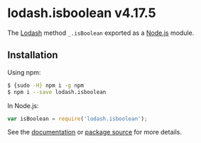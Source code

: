 # lodash.isboolean v4.17.5

The [Lodash](https://lodash.com/) method `_.isBoolean` exported as a [Node.js](https://nodejs.org/) module.

## Installation

Using npm:
```bash
$ {sudo -H} npm i -g npm
$ npm i --save lodash.isboolean
```

In Node.js:
```js
var isBoolean = require('lodash.isboolean');
```

See the [documentation](https://lodash.com/docs#isBoolean) or [package source](https://github.com/lodash/lodash/blob/4.17.5-npm-packages/lodash.isboolean) for more details.
